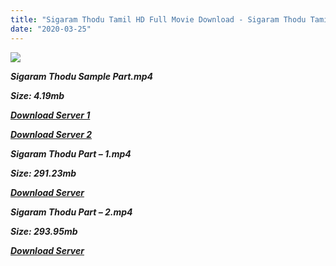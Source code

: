 ```yaml
---
title: "Sigaram Thodu Tamil HD Full Movie Download - Sigaram Thodu Tamil HD Movie Download"
date: "2020-03-25"
---
```


![](https://images.moviebuff.com/219e670c-0545-4b59-9c22-3645bd21c6a5?w=1000)

**_Sigaram Thodu Sample Part.mp4_**

**_Size: 4.19mb_**

**_[Download Server 1](http://dl2.tamilsrcg.xyz/load/2014/Sigaram{300377c8a1a3ba2999b4bbe3381b1ea1a812b0b70d21946c68d529294a5c2999}20Thodu/Sigaram{300377c8a1a3ba2999b4bbe3381b1ea1a812b0b70d21946c68d529294a5c2999}20Thodu{300377c8a1a3ba2999b4bbe3381b1ea1a812b0b70d21946c68d529294a5c2999}20(2014){300377c8a1a3ba2999b4bbe3381b1ea1a812b0b70d21946c68d529294a5c2999}20HD{300377c8a1a3ba2999b4bbe3381b1ea1a812b0b70d21946c68d529294a5c2999}20Sample.mp4)_**

**_[Download Server 2](http://dl2.tamilsrcg.xyz/load/2014/Sigaram{300377c8a1a3ba2999b4bbe3381b1ea1a812b0b70d21946c68d529294a5c2999}20Thodu/Sigaram{300377c8a1a3ba2999b4bbe3381b1ea1a812b0b70d21946c68d529294a5c2999}20Thodu{300377c8a1a3ba2999b4bbe3381b1ea1a812b0b70d21946c68d529294a5c2999}20(2014){300377c8a1a3ba2999b4bbe3381b1ea1a812b0b70d21946c68d529294a5c2999}20HD{300377c8a1a3ba2999b4bbe3381b1ea1a812b0b70d21946c68d529294a5c2999}20Sample.mp4)_**

**_Sigaram Thodu Part – 1.mp4_**

**_Size: 291.23mb_**

**_[Download Server](http://dl2.tamilsrcg.xyz/load/2014/Sigaram{300377c8a1a3ba2999b4bbe3381b1ea1a812b0b70d21946c68d529294a5c2999}20Thodu/Sigaram{300377c8a1a3ba2999b4bbe3381b1ea1a812b0b70d21946c68d529294a5c2999}20Thodu{300377c8a1a3ba2999b4bbe3381b1ea1a812b0b70d21946c68d529294a5c2999}20(2014){300377c8a1a3ba2999b4bbe3381b1ea1a812b0b70d21946c68d529294a5c2999}20HD{300377c8a1a3ba2999b4bbe3381b1ea1a812b0b70d21946c68d529294a5c2999}20Part{300377c8a1a3ba2999b4bbe3381b1ea1a812b0b70d21946c68d529294a5c2999}201.mp4)_** 

**_Sigaram Thodu Part – 2.mp4_**

**_Size: 293.95mb_**

**_[Download Server](http://dl2.tamilsrcg.xyz/load/2014/Sigaram{300377c8a1a3ba2999b4bbe3381b1ea1a812b0b70d21946c68d529294a5c2999}20Thodu/Sigaram{300377c8a1a3ba2999b4bbe3381b1ea1a812b0b70d21946c68d529294a5c2999}20Thodu{300377c8a1a3ba2999b4bbe3381b1ea1a812b0b70d21946c68d529294a5c2999}20(2014){300377c8a1a3ba2999b4bbe3381b1ea1a812b0b70d21946c68d529294a5c2999}20HD{300377c8a1a3ba2999b4bbe3381b1ea1a812b0b70d21946c68d529294a5c2999}20Part{300377c8a1a3ba2999b4bbe3381b1ea1a812b0b70d21946c68d529294a5c2999}202.mp4)_**
